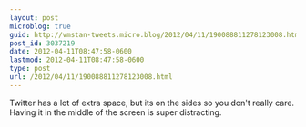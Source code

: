 ```yaml
---
layout: post
microblog: true
guid: http://vmstan-tweets.micro.blog/2012/04/11/190088811278123008.html
post_id: 3037219
date: 2012-04-11T08:47:58-0600
lastmod: 2012-04-11T08:47:58-0600
type: post
url: /2012/04/11/190088811278123008.html
---
```

Twitter has a lot of extra space, but its on the sides so you don't really care. Having it in the middle of the screen is super distracting.
